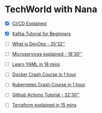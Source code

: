 # TechWorld with Nana

- [x] [CI/CD Explained](https://www.youtube.com/watch?v=AknbizcLq4w)

- [x] [Kafka Tutorial for Beginners](https://www.youtube.com/watch?v=QkdkLdMBuL0)

- [ ] [What is DevOps - 35'32''](https://www.youtube.com/watch?v=0yWAtQ6wYNM)

- [ ] [Microservices explained - 18'30''](https://www.youtube.com/watch?v=rv4LlmLmVWk)

- [ ] [Learn YAML in 18 mins](https://www.youtube.com/watch?v=1uFVr15xDGg)

- [ ] [Docker Crash Course in 1 hour](https://www.youtube.com/watch?v=pg19Z8LL06w)

- [ ] [Kubernetes Crash Course in 1 hour](https://www.youtube.com/watch?v=pg19Z8LL06w)

- [ ] [Github Actions Tutorial - 32'30''](https://www.youtube.com/watch?v=R8_veQiYBjI)

- [ ] [Terraform explained in 15 mins](https://www.youtube.com/watch?v=l5k1ai_GBDE)
